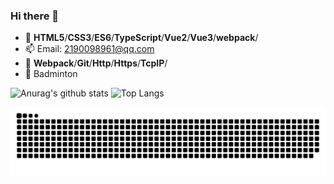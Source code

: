 ### Hi there 👋

- 🌱 **HTML5**/**CSS3**/**ES6**/**TypeScript**/**Vue2**/**Vue3**/**webpack**/
- 📫 Email: [2190098961@qq.com](mailto:2190098961@qq.com)
- 🔨 **Webpack**/**Git**/**Http**/**Https**/**TcpIP**/
- 🏸 Badminton

![Anurag's github stats](https://github-readme-stats.vercel.app/api?username=liuhp&show_icons=true&count_private=true&theme=vue)
![Top Langs](https://github-readme-stats.vercel.app/api/top-langs/?username=liuhp&layout=compact&theme=vue)

![XDD's github contribution grid snake](https://raw.githubusercontent.com/liuhp/liuhp/dist/github-contribution-grid-snake.svg)
